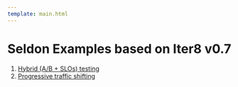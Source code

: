 ```yaml
---
template: main.html
---
```


# Seldon Examples based on Iter8 v0.7

1.  [Hybrid (A/B + SLOs) testing](https://iter8-tools.github.io/iter8/0.7/tutorials/seldon/quick-start/)
2.  [Progressive traffic shifting](https://iter8-tools.github.io/iter8/0.7/tutorials/seldon/rollout-strategies/progressive/)